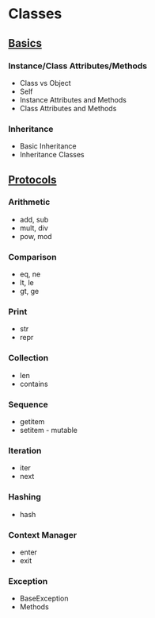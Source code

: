 # Classes

## [Basics](https://github.com/ByteAcademy-Curriculum/Data-Science/blob/master/Slides/Phase%201/Week%201/Slides/Introduction-To-Python/Hello-World.md)

### Instance/Class Attributes/Methods
* Class vs Object
* Self
* Instance Attributes and Methods
* Class Attributes and Methods

### Inheritance
* Basic Inheritance
* Inheritance Classes

## [Protocols](https://github.com/ByteAcademy-Curriculum/Data-Science/blob/master/Slides/Phase%201/Week%201/Slides/Introduction-To-Python/Data-Types.md)
### Arithmetic
* add, sub
* mult, div
* pow, mod

### Comparison
* eq, ne
* lt, le
* gt, ge

### Print
* str
* repr

### Collection
* len
* contains

### Sequence
* getitem
* setitem - mutable

### Iteration
* iter
* next

### Hashing
* hash

### Context Manager
* enter
* exit

### Exception
* BaseException
* Methods
